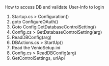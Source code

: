 How to access DB and validate User-Info to login
1. Startup.cs > Configuration() 
2. goto ConfigureOAuth()
3. Goto Config.GetDatabaseControlSetting()
4. Config.cs > GetDatabaseControlSetting(arg) 
5. ReadDBConfig(arg)
6. DBActions.cs > StartUp()
7. Read the VenioSetup.ini
8. Config.cs > ReadDBConfig(arg)
9. GetControlSettings, urlApi
